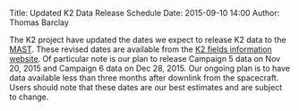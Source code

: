 Title: Updated K2 Data Release Schedule
Date: 2015-09-10 14:00
Author: Thomas Barclay

The K2 project have updated the dates we expect to release K2 data to the [MAST](http://archive.stsci.edu/k2/). These revised dates are available from the [K2 fields information website](http://keplerscience.arc.nasa.gov/K2/Fields.shtml). Of particular note is our plan to release Campaign 5 data on Nov 20, 2015 and Campaign 6 data on Dec 28, 2015. Our ongoing plan is to have data available less than three months after downlink from the spacecraft. Users should note that these dates are our best estimates and are subject to change.